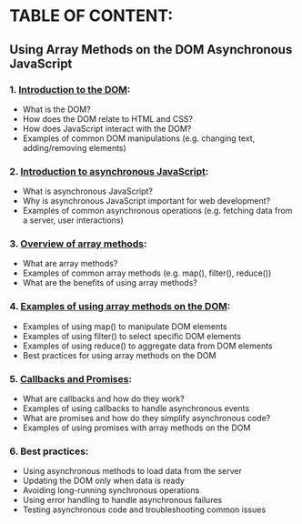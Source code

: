 # TABLE OF CONTENT: 
## Using Array Methods on the DOM Asynchronous JavaScript


### 1. [Introduction to the DOM](https://github.com/RodgersChayuga/DOM-And-Asynchronous-JavaScript/blob/main/1.%20Introduction%20to%20the%20DOM.md):
  * What is the DOM?
  * How does the DOM relate to HTML and CSS?
  * How does JavaScript interact with the DOM?
  * Examples of common DOM manipulations (e.g. changing text, adding/removing elements)
### 2. [Introduction to asynchronous JavaScript](https://github.com/RodgersChayuga/DOM-And-Asynchronous-JavaScript/blob/main/2.%20Introduction%20to%20asynchronous%20JavaScript.md):
  * What is asynchronous JavaScript?
  * Why is asynchronous JavaScript important for web development?
  * Examples of common asynchronous operations (e.g. fetching data from a server, user interactions)
### 3. [Overview of array methods](https://github.com/RodgersChayuga/DOM-And-Asynchronous-JavaScript/blob/main/3.%20Overview%20of%20array%20methods.md):
  * What are array methods?
  * Examples of common array methods (e.g. map(), filter(), reduce())
  * What are the benefits of using array methods?
### 4. [Examples of using array methods on the DOM](https://github.com/RodgersChayuga/DOM-And-Asynchronous-JavaScript/blob/main/4.%20Examples%20of%20using%20array%20methods%20on%20the%20DOM.md):
  * Examples of using map() to manipulate DOM elements
  * Examples of using filter() to select specific DOM elements
  * Examples of using reduce() to aggregate data from DOM elements
  * Best practices for using array methods on the DOM
### 5. [Callbacks and Promises](https://github.com/RodgersChayuga/DOM-And-Asynchronous-JavaScript/blob/main/5.%20Callbacks%20and%20Promises.md):
  * What are callbacks and how do they work?
  * Examples of using callbacks to handle asynchronous events
  * What are promises and how do they simplify asynchronous code?
  * Examples of using promises with array methods on the DOM
### 6. Best practices:
  * Using asynchronous methods to load data from the server
  * Updating the DOM only when data is ready
  * Avoiding long-running synchronous operations
  * Using error handling to handle asynchronous failures
  * Testing asynchronous code and troubleshooting common issues
